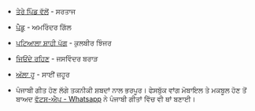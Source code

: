 - [ਤੇਰੇ ਪਿੰਡ ਵੱਲੋਂ](https://www.youtube.com/watch?v=104fHtONGDU) - ਸਰਤਾਜ

- [ਪੇੰਡੂ](https://www.youtube.com/watch?v=o-1XuiQpprA) - ਅਮਰਿੰਦਰ ਗਿੱਲ

- [ਪਟਿਆਲਾ ਸ਼ਾਹੀ ਪੱਗ](https://www.youtube.com/watch?v=211w1k5m2wQ) - ਕੁਲਬੀਰ ਝਿੰਜਰ

- [ਜਿਓਂਦੇ ਰਹਿਣ](https://www.youtube.com/watch?v=KZYxsXnB49A) - ਜਸਵਿੰਦਰ ਬਰਾੜ

- [ਅੱਲਾ ਹੂ](https://www.youtube.com/watch?v=S3juikj9LVA) - ਸਾਈਂ ਜ਼ਹੂਰ

- ਪੰਜਾਬੀ ਗੀਤ ਹੋਣ ਲੱਗੇ ਤਕਨੀਕੀ ਸ਼ਬਦਾਂ ਨਾਲ ਭਰਪੂਰ। ਫੇਸਬੁੱਕ ਵਾਂਗ ਮੋਬਾਇਲ ਤੇ ਮਕਬੂਲ ਹੋਣ ਤੋਂ ਬਾਅਦ [ਵੱਟਸ-ਐਪ - Whatsapp](http://www.bgr.in/news/now-a-punjabi-love-song-titled-whatsapp/) ਨੇ ਪੰਜਾਬੀ ਗੀਤਾਂ ਵਿੱਚ ਵੀ ਥਾਂ ਬਣਾਈ।